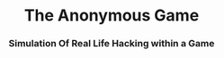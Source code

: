 <h1 align="center"><center>The Anonymous Game</center></h1>
<h3 align="center">Simulation Of Real Life Hacking within a Game</h3>
